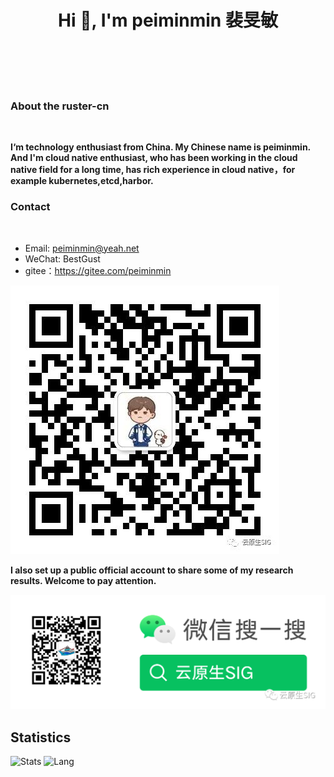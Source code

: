 <h1 align="center">Hi 👋, I'm peiminmin 裴旻敏</h1>

<h3>&nbsp</h3>
<h3>&nbsp</h3>

<h3 align="left"> About the ruster-cn</h3>
&nbsp

<b>I‘m technology enthusiast from China. My Chinese name is peiminmin. And I'm cloud native enthusiast, who has been working in the cloud native field for a long time, has rich experience in cloud native，for example kubernetes,etcd,harbor.</b>


<h3 align="left"> Contact</h3>
&nbsp

* Email: peiminmin@yeah.net
* WeChat: BestGust
* gitee：https://gitee.com/peiminmin

![Personal WeChat](https://raw.githubusercontent.com/ruster-cn/ruster-cn/master/80353346f9ae8eee97de408592c98032.jpg)

<b>I also set up a public official account to share some of my research results. Welcome to pay attention.</b>

![official](https://raw.githubusercontent.com/ruster-cn/ruster-cn/master/0f7a6cffa1c57b6faa0511ebdb20dc54.jpg)



## Statistics
![Stats](https://github-readme-stats.vercel.app/api?username=peiminmin&show_icons=true)
![Lang](https://github-readme-stats.vercel.app/api/top-langs/?username=peiminmin&hide=ipynb,html&layout=compact&card_width=450)

<!---
peiminmin/peiminmin is a ✨ special ✨ repository because its `README.md` (this file) appears on your GitHub profile.
You can click the Preview link to take a look at your changes.
--->
